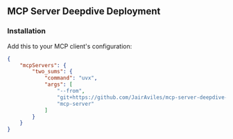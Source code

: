 ## MCP Server Deepdive Deployment

### Installation

Add this to your MCP client's configuration:

```json
{
	"mcpServers": {
		"two_sums": {
			"command": "uvx",
			"args": [
				"--from",
				"git+https://github.com/JairAviles/mcp-server-deepdive-deployment.git",
				"mcp-server"
			]
		}
	}
}
```

